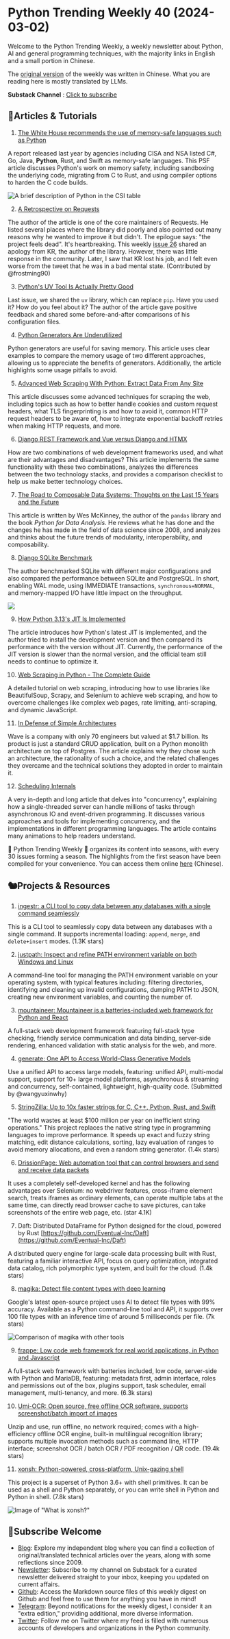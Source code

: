 # Python Trending Weekly 40 (2024-03-02)

Welcome to the Python Trending Weekly, a weekly newsletter about Python, AI and general programming techniques, with the majority links in English and a small portion in Chinese. 

The [original version](https://pythoncat.top/posts/2024-03-02-weekly) of the weekly was written in Chinese. What you are reading here is mostly translated by LLMs. 

**Substack Channel** : [Click to subscribe](https://pythoncat.substack.com/s/python-trending-weekly) 

## 🦄Articles & Tutorials

1. [The White House recommends the use of memory-safe languages such as Python](https://pyfound.blogspot.com/2024/02/white-house-recommends-.html)

A report released last year by agencies including CISA and NSA listed C#, Go, Java, **Python**, Rust, and Swift as memory-safe languages. This PSF article discusses Python's work on memory safety, including sandboxing the underlying code, migrating from C to Rust, and using compiler options to harden the C code builds.

![A brief description of Python in the CSI table](https://img.pythoncat.top/2024-03-01_python.png)

2. [A Retrospective on Requests](https://blog.ian.stapletoncordas.co/2024/02/a-retrospective-on-requests)

The author of the article is one of the core maintainers of Requests. He listed several places where the library did poorly and also pointed out many reasons why he wanted to improve it but didn't. The epilogue says: "the project feels dead". It's heartbreaking. This weekly [issue 26](https://pythoncat.top/posts/2023-11-11-weekly) shared an apology from KR, the author of the library. However, there was little response in the community. Later, I saw that KR lost his job, and I felt even worse from the tweet that he was in a bad mental state. (Contributed by @frostming90)

3. [Python's UV Tool Is Actually Pretty Good](https://micro.webology.dev/2024/02/29/pythons-uv-tool.html)

Last issue, we shared the `uv` library, which can replace `pip`. Have you used it? How do you feel about it? The author of the article gave positive feedback and shared some before-and-after comparisons of his configuration files.

4. [Python Generators Are Underutilized](https://www.slashtmp.io/posts/generators/)

Python generators are useful for saving memory. This article uses clear examples to compare the memory usage of two different approaches, allowing us to appreciate the benefits of generators. Additionally, the article highlights some usage pitfalls to avoid.

5. [Advanced Web Scraping With Python: Extract Data From Any Site](https://jacobpadilla.com/articles/advanced-web-scraping-techniques)

This article discusses some advanced techniques for scraping the web, including topics such as how to better handle cookies and custom request headers, what TLS fingerprinting is and how to avoid it, common HTTP request headers to be aware of, how to integrate exponential backoff retries when making HTTP requests, and more.

6. [Django REST Framework and Vue versus Django and HTMX](https://testdriven.io/blog/drf-vue-vs-django-htmx/)

How are two combinations of web development frameworks used, and what are their advantages and disadvantages? This article implements the same functionality with these two combinations, analyzes the differences between the two technology stacks, and provides a comparison checklist to help us make better technology choices.

7. [The Road to Composable Data Systems: Thoughts on the Last 15 Years and the Future](https://wesmckinney.com/blog/looking-back-15-years/)

This article is written by Wes McKinney, the author of the `pandas` library and the book *Python for Data Analysis*. He reviews what he has done and the changes he has made in the field of data science since 2008, and analyzes and thinks about the future trends of modularity, interoperability, and composability.

8. [Django SQLite Benchmark](https://blog.pecar.me/django-sqlite-benchmark)

The author benchmarked SQLite with different major configurations and also compared the performance between SQLite and PostgreSQL. In short, enabling WAL mode, using IMMEDIATE transactions, `synchronous=NORMAL`, and memory-mapped I/O have little impact on the throughput.

![](https://img.pythoncat.top/sqlite-django-benchmark.png)

9. [How Python 3.13's JIT Is Implemented](https://zhuanlan.zhihu.com/p/682997904)

The article introduces how Python's latest JIT is implemented, and the author tried to install the development version and then compared its performance with the version without JIT. Currently, the performance of the JIT version is slower than the normal version, and the official team still needs to continue to optimize it.

10. [Web Scraping in Python - The Complete Guide](https://proxiesapi.com/articles/web-scraping-in-python-the-complete-guide)

A detailed tutorial on web scraping, introducing how to use libraries like BeautifulSoup, Scrapy, and Selenium to achieve web scraping, and how to overcome challenges like complex web pages, rate limiting, anti-scraping, and dynamic JavaScript.

11. [In Defense of Simple Architectures](https://danluu.com/simple-architectures/)

Wave is a company with only 70 engineers but valued at $1.7 billion. Its product is just a standard CRUD application, built on a Python monolith architecture on top of Postgres. The article explains why they chose such an architecture, the rationality of such a choice, and the related challenges they overcame and the technical solutions they adopted in order to maintain it.

12. [Scheduling Internals](https://tontinton.com/posts/scheduling-internals/)

A very in-depth and long article that delves into "concurrency", explaining how a single-threaded server can handle millions of tasks through asynchronous IO and event-driven programming. It discusses various approaches and tools for implementing concurrency, and the implementations in different programming languages. The article contains many animations to help readers understand.

🎁 Python Trending Weekly 🎁 organizes its content into seasons, with every 30 issues forming a season. The highlights from the first season have been compiled for your convenience. You can access them online [here](https://pythoncat.top/posts/2023-12-11-weekly) (Chinese).

## 🐿️Projects & Resources

1. [ingestr: a CLI tool to copy data between any databases with a single command seamlessly](https://github.com/bruin-data/ingestr)

This is a CLI tool to seamlessly copy data between any databases with a single command. It supports incremental loading: `append`, `merge`, and `delete+insert` modes. (1.3K stars)

2. [justpath: Inspect and refine PATH environment variable on both Windows and Linux](https://github.com/epogrebnyak/justpath)

A command-line tool for managing the PATH environment variable on your operating system, with typical features including: filtering directories, identifying and cleaning up invalid configurations, dumping PATH to JSON, creating new environment variables, and counting the number of.

3. [mountaineer: Mountaineer is a batteries-included web framework for Python and React](https://github.com/piercefreeman/mountaineer)

A full-stack web development framework featuring full-stack type checking, friendly service communication and data binding, server-side rendering, enhanced validation with static analysis for the web, and more.

4. [generate: One API to Access World-Class Generative Models](https://github.com/wangyuxinwhy/generate)

Use a unified API to access large models, featuring: unified API, multi-modal support, support for 10+ large model platforms, asynchronous & streaming and concurrency, self-contained, lightweight, high-quality code. (Submitted by @wangyuxinwhy)

5. [StringZilla: Up to 10x faster strings for C, C++, Python, Rust, and Swift](https://github.com/ashvardanian/StringZilla)

"The world wastes at least $100 million per year on inefficient string operations." This project replaces the native string type in programming languages to improve performance. It speeds up exact and fuzzy string matching, edit distance calculations, sorting, lazy evaluation of ranges to avoid memory allocations, and even a random string generator. (1.4k stars)

6. [DrissionPage: Web automation tool that can control browsers and send and receive data packets](https://github.com/g1879/DrissionPage)

It uses a completely self-developed kernel and has the following advantages over Selenium: no webdriver features, cross-iframe element search, treats iframes as ordinary elements, can operate multiple tabs at the same time, can directly read browser cache to save pictures, can take screenshots of the entire web page, etc. (star 4.1K)

7. Daft: Distributed DataFrame for Python designed for the cloud, powered by Rust [https://github.com/Eventual-Inc/Daft](https://github.com/Eventual-Inc/Daft)

A distributed query engine for large-scale data processing built with Rust, featuring a familiar interactive API, focus on query optimization, integrated data catalog, rich polymorphic type system, and built for the cloud. (1.4k stars)

8. [magika: Detect file content types with deep learning](https://github.com/google/magika)

Google's latest open-source project uses AI to detect file types with 99% accuracy. Available as a Python command-line tool and API, it supports over 100 file types with an inference time of around 5 milliseconds per file. (7k stars)

![Comparison of magika with other tools](https://img.pythoncat.top/google-magika.png)

9. [frappe: Low code web framework for real world applications, in Python and Javascript](https://github.com/frappe/frappe)

A full-stack web framework with batteries included, low code, server-side with Python and MariaDB, featuring: metadata first, admin interface, roles and permissions out of the box, plugins support, task scheduler, email management, multi-tenancy, and more. (6.3k stars)

10. [Umi-OCR: Open source, free offline OCR software, supports screenshot/batch import of images](https://github.com/hiroi-sora/Umi-OCR)

Unzip and use, run offline, no network required; comes with a high-efficiency offline OCR engine, built-in multilingual recognition library; supports multiple invocation methods such as command line, HTTP interface; screenshot OCR / batch OCR / PDF recognition / QR code. (19.4k stars)

11. [xonsh: Python-powered, cross-platform, Unix-gazing shell](https://github.com/xonsh/xonsh)

This project is a superset of Python 3.6+ with shell primitives. It can be used as a shell and Python separately, or you can write shell in Python and Python in shell. (7.8k stars)

![Image of "What is xonsh?"](https://img.pythoncat.top/what_is_xonsh.png)

## 🐼Subscribe Welcome

- [Blog](https://pythoncat.top): Explore my independent blog where you can find a collection of original/translated technical articles over the years, along with some reflections since 2009.
- [Newsletter](https://pythoncat.substack.com/s/python-trending-weekly): Subscribe to my channel on Substack for a curated newsletter delivered straight to your inbox, keeping you updated on current affairs.
- [Github](https://github.com/chinesehuazhou/python-weekly): Access the Markdown source files of this weekly digest on Github and feel free to use them for anything you have in mind!
- [Telegram](https://t.me/pythontrendingweekly): Beyond notifications for the weekly digest, I consider it an "extra edition," providing additional, more diverse information.
- [Twitter](https://twitter.com/chinesehuazhou): Follow me on Twitter where my feed is filled with numerous accounts of developers and organizations in the Python community.